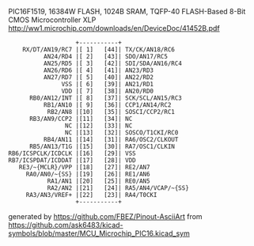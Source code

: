 PIC16F1519, 16384W FLASH, 1024B SRAM, TQFP-40
FLASH-Based 8-Bit CMOS Microcontroller XLP
http://ww1.microchip.com/downloads/en/DeviceDoc/41452B.pdf


	                   +-----------+
	    RX/DT/AN19/RC7 |[ 1]   [44]| TX/CK/AN18/RC6
	          AN24/RD4 |[ 2]   [43]| SDO/AN17/RC5
	          AN25/RD5 |[ 3]   [42]| SDI/SDA/AN16/RC4
	          AN26/RD6 |[ 4]   [41]| AN23/RD3
	          AN27/RD7 |[ 5]   [40]| AN22/RD2
	               VSS |[ 6]   [39]| AN21/RD1
	               VDD |[ 7]   [38]| AN20/RD0
	      RB0/AN12/INT |[ 8]   [37]| SCK/SCL/AN15/RC3
	          RB1/AN10 |[ 9]   [36]| CCP1/AN14/RC2
	           RB2/AN8 |[10]   [35]| SOSCI/CCP2/RC1
	      RB3/AN9/CCP2 |[11]   [34]| NC
	                NC |[12]   [33]| NC
	                NC |[13]   [32]| SOSCO/T1CKI/RC0
	          RB4/AN11 |[14]   [31]| RA6/OSC2/CLKOUT
	      RB5/AN13/T1G |[15]   [30]| RA7/OSC1/CLKIN
	RB6/ICSPCLK/ICDCLK |[16]   [29]| VSS
	RB7/ICSPDAT/ICDDAT |[17]   [28]| VDD
	   RE3/~{MCLR}/VPP |[18]   [27]| RE2/AN7
	     RA0/AN0/~{SS} |[19]   [26]| RE1/AN6
	           RA1/AN1 |[20]   [25]| RE0/AN5
	           RA2/AN2 |[21]   [24]| RA5/AN4/VCAP/~{SS}
	     RA3/AN3/VREF+ |[22]   [23]| RA4/T0CKI
	                   +-----------+


generated by https://github.com/FBEZ/Pinout-AsciiArt from https://github.com/ask6483/kicad-symbols/blob/master/MCU_Microchip_PIC16.kicad_sym